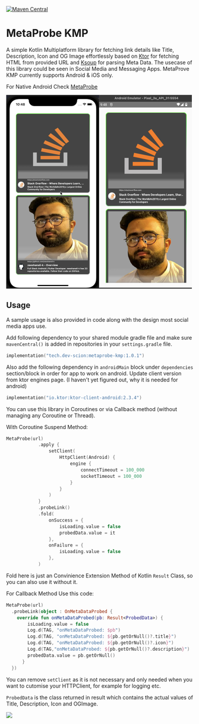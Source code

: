 [![Maven Central](https://img.shields.io/maven-central/v/tech.dev-scion/metaprobe-kmp.svg?label=Maven%20Central)](https://search.maven.org/search?q=g:%22tech.dev-scion%22%20AND%20a:%22metaprobe-kmp%22)

# MetaProbe KMP
A simple Kotlin Multiplatform library for fetching link details like Title, Description, Icon and OG Image effortlessly based on <a href="https://ktor.io/docs/">Ktor</a> for fetching HTML from provided URL and <a href="https://github.com/MohamedRejeb/Ksoup">Ksoup</a> for parsing Meta Data. The usecase of this library could be seen in Social Media and Messaging Apps. MetaProve KMP currently supports Android & iOS only.

For Native Android Check <a href="https://github.com/zeeshanali-k/MetaProbe">MetaProbe</a>

<img src="/imgs/ss_1.png" width="250" height="520"><img src="/imgs/ss_2.png" width="250" height="520">


## Usage

A sample usage is also provided in code along with the design most social media apps use.

Add following dependency to your shared module gradle file and make sure `mavenCentral()` is added in repositories in your `settings.gradle` file.

```kotlin
implementation("tech.dev-scion:metaprobe-kmp:1.0.1")
```

Also add the following dependency in `androidMain` block under `dependencies` section/block in order for app to work on android. Update client version from ktor engines page. (I haven't yet figured out, why it is needed for android)

```kotlin
implementation("io.ktor:ktor-client-android:2.3.4")
``` 

You can use this library in Coroutines or via Callback method (without managing any Coroutine or Thread).

With Coroutine Suspend Method:

```kotlin
MetaProbe(url)
            .apply {
                setClient(
                    HttpClient(Android) {
                        engine {
                            connectTimeout = 100_000
                            socketTimeout = 100_000
                        }
                    }
                )
            }
            .probeLink()
            .fold(
                onSuccess = {
                    isLoading.value = false
                    probedData.value = it
                },
                onFailure = {
                    isLoading.value = false
                },
            )
```
Fold here is just an Convinience Extension Method of Kotlin `Result` Class, so you can also use it without it.

For Callback Method Use this code:

```kotlin
MetaProbe(url)
  .probeLink(object : OnMetaDataProbed {
    override fun onMetaDataProbed(pb: Result<ProbedData>) {
        isLoading.value = false
        Log.d(TAG, "onMetaDataProbed: $pb")
        Log.d(TAG, "onMetaDataProbed: ${pb.getOrNull()?.title}")
        Log.d(TAG, "onMetaDataProbed: ${pb.getOrNull()?.icon}")
        Log.d(TAG,"onMetaDataProbed: ${pb.getOrNull()?.description}")
        probedData.value = pb.getOrNull()
      }
  })
```

You can remove `setClient` as it is not necessary and only needed when you want to cutomise your HTTPClient, for example for logging etc.

`ProbedData` is the class returned in result which contains the actual values of Title, Description, Icon and OGImage.


<a href="https://www.buymeacoffee.com/devscion"><img src="https://img.buymeacoffee.com/button-api/?text=Buy me a coffee&emoji=&slug=ZeeshanAli&button_colour=FFDD00&font_colour=000000&font_family=Cookie&outline_colour=000000&coffee_colour=ffffff"></a>

